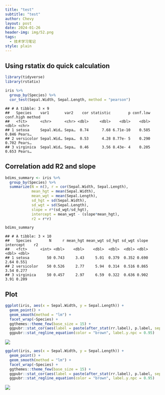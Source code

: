 ```yaml
---
title: "test"
subtitle: "test"
author: Chevy
layout: post
date: 2024-01-26
header-img: img/52.png
tags:
  - 技术学习笔记
style: plain
---
```


<section class="main-content">
<div id="using-rstatix-do-quick-calculation" class="section level2">
<h2>Using rstatix do quick calculation</h2>
<div class="sourceCode" id="cb1"><pre class="sourceCode r"><code class="sourceCode r"><span id="cb1-1"><a href="#cb1-1" tabindex="-1"></a><span class="fu">library</span>(tidyverse)</span>
<span id="cb1-2"><a href="#cb1-2" tabindex="-1"></a><span class="fu">library</span>(rstatix)</span>
<span id="cb1-3"><a href="#cb1-3" tabindex="-1"></a></span>
<span id="cb1-4"><a href="#cb1-4" tabindex="-1"></a>iris <span class="sc">%&gt;%</span></span>
<span id="cb1-5"><a href="#cb1-5" tabindex="-1"></a>  <span class="fu">group_by</span>(Species) <span class="sc">%&gt;%</span></span>
<span id="cb1-6"><a href="#cb1-6" tabindex="-1"></a>  <span class="fu">cor_test</span>(Sepal.Width, Sepal.Length, <span class="at">method =</span> <span class="st">&quot;pearson&quot;</span>)</span></code></pre></div>
<pre><code>## # A tibble: 3 × 9
##   Species    var1       var2    cor statistic        p conf.low conf.high method
##   &lt;fct&gt;      &lt;chr&gt;      &lt;chr&gt; &lt;dbl&gt;     &lt;dbl&gt;    &lt;dbl&gt;    &lt;dbl&gt;     &lt;dbl&gt; &lt;chr&gt; 
## 1 setosa     Sepal.Wid… Sepa…  0.74      7.68 6.71e-10    0.585     0.846 Pears…
## 2 versicolor Sepal.Wid… Sepa…  0.53      4.28 8.77e- 5    0.290     0.702 Pears…
## 3 virginica  Sepal.Wid… Sepa…  0.46      3.56 8.43e- 4    0.205     0.653 Pears…</code></pre>
</div>
<div id="correlation-add-r2-and-slope" class="section level2">
<h2>Correlation add R2 and slope</h2>
<div class="sourceCode" id="cb3"><pre class="sourceCode r"><code class="sourceCode r"><span id="cb3-1"><a href="#cb3-1" tabindex="-1"></a>bdims_summary <span class="ot">&lt;-</span> iris <span class="sc">%&gt;%</span></span>
<span id="cb3-2"><a href="#cb3-2" tabindex="-1"></a>  <span class="fu">group_by</span>(Species) <span class="sc">%&gt;%</span></span>
<span id="cb3-3"><a href="#cb3-3" tabindex="-1"></a>  <span class="fu">summarize</span>(<span class="at">N =</span> <span class="fu">n</span>(), <span class="at">r =</span> <span class="fu">cor</span>(Sepal.Width, Sepal.Length),</span>
<span id="cb3-4"><a href="#cb3-4" tabindex="-1"></a>            <span class="at">mean_hgt =</span> <span class="fu">mean</span>(Sepal.Width), </span>
<span id="cb3-5"><a href="#cb3-5" tabindex="-1"></a>            <span class="at">mean_wgt =</span> <span class="fu">mean</span>(Sepal.Length),</span>
<span id="cb3-6"><a href="#cb3-6" tabindex="-1"></a>            <span class="at">sd_hgt =</span> <span class="fu">sd</span>(Sepal.Width), </span>
<span id="cb3-7"><a href="#cb3-7" tabindex="-1"></a>            <span class="at">sd_wgt =</span> <span class="fu">sd</span>(Sepal.Length),</span>
<span id="cb3-8"><a href="#cb3-8" tabindex="-1"></a>            <span class="at">slope =</span> r<span class="sc">*</span>(sd_wgt<span class="sc">/</span>sd_hgt),</span>
<span id="cb3-9"><a href="#cb3-9" tabindex="-1"></a>            <span class="at">intercept =</span> mean_wgt <span class="sc">-</span> (slope<span class="sc">*</span>mean_hgt),</span>
<span id="cb3-10"><a href="#cb3-10" tabindex="-1"></a>            <span class="at">r2 =</span> r<span class="sc">*</span>r)</span>
<span id="cb3-11"><a href="#cb3-11" tabindex="-1"></a></span>
<span id="cb3-12"><a href="#cb3-12" tabindex="-1"></a>bdims_summary</span></code></pre></div>
<pre><code>## # A tibble: 3 × 10
##   Species        N     r mean_hgt mean_wgt sd_hgt sd_wgt slope intercept    r2
##   &lt;fct&gt;      &lt;int&gt; &lt;dbl&gt;    &lt;dbl&gt;    &lt;dbl&gt;  &lt;dbl&gt;  &lt;dbl&gt; &lt;dbl&gt;     &lt;dbl&gt; &lt;dbl&gt;
## 1 setosa        50 0.743     3.43     5.01  0.379  0.352 0.690      2.64 0.551
## 2 versicolor    50 0.526     2.77     5.94  0.314  0.516 0.865      3.54 0.277
## 3 virginica     50 0.457     2.97     6.59  0.322  0.636 0.902      3.91 0.209</code></pre>
</div>
<div id="plot" class="section level2">
<h2>Plot</h2>
<div class="sourceCode" id="cb5"><pre class="sourceCode r"><code class="sourceCode r"><span id="cb5-1"><a href="#cb5-1" tabindex="-1"></a><span class="fu">ggplot</span>(iris, <span class="fu">aes</span>(<span class="at">x =</span> Sepal.Width, <span class="at">y =</span> Sepal.Length)) <span class="sc">+</span></span>
<span id="cb5-2"><a href="#cb5-2" tabindex="-1"></a>  <span class="fu">geom_point</span>() <span class="sc">+</span></span>
<span id="cb5-3"><a href="#cb5-3" tabindex="-1"></a>  <span class="fu">geom_smooth</span>(<span class="at">method =</span> <span class="st">&quot;lm&quot;</span>) <span class="sc">+</span></span>
<span id="cb5-4"><a href="#cb5-4" tabindex="-1"></a>  <span class="fu">facet_wrap</span>(<span class="sc">~</span>Species) <span class="sc">+</span> </span>
<span id="cb5-5"><a href="#cb5-5" tabindex="-1"></a>  ggthemes<span class="sc">::</span><span class="fu">theme_few</span>(<span class="at">base_size =</span> <span class="dv">15</span>) <span class="sc">+</span></span>
<span id="cb5-6"><a href="#cb5-6" tabindex="-1"></a>  ggpubr<span class="sc">::</span><span class="fu">stat_cor</span>(<span class="fu">aes</span>(<span class="at">label =</span> <span class="fu">paste</span>(<span class="fu">after_stat</span>(rr.label), p.label, <span class="at">sep =</span> <span class="st">&quot;~ `,`~&quot;</span>)), <span class="at">color =</span> <span class="st">&quot;brown&quot;</span>, <span class="at">label.y.npc =</span> <span class="dv">1</span>) <span class="sc">+</span></span>
<span id="cb5-7"><a href="#cb5-7" tabindex="-1"></a>  ggpubr<span class="sc">::</span><span class="fu">stat_regline_equation</span>(<span class="at">color =</span> <span class="st">&quot;brown&quot;</span>, <span class="at">label.y.npc =</span> <span class="fl">0.95</span>) </span></code></pre></div>
<p><img src="D:\Github_repo\ChevyXu.github.io\img\2024-01-25\ggplot-1.png" /><!-- --></p>
<div class="sourceCode" id="cb6"><pre class="sourceCode r"><code class="sourceCode r"><span id="cb6-1"><a href="#cb6-1" tabindex="-1"></a><span class="fu">ggplot</span>(iris, <span class="fu">aes</span>(<span class="at">x =</span> Sepal.Width, <span class="at">y =</span> Sepal.Length)) <span class="sc">+</span></span>
<span id="cb6-2"><a href="#cb6-2" tabindex="-1"></a>  <span class="fu">geom_point</span>() <span class="sc">+</span></span>
<span id="cb6-3"><a href="#cb6-3" tabindex="-1"></a>  <span class="fu">geom_smooth</span>(<span class="at">method =</span> <span class="st">&quot;lm&quot;</span>) <span class="sc">+</span></span>
<span id="cb6-4"><a href="#cb6-4" tabindex="-1"></a>  <span class="fu">facet_wrap</span>(<span class="sc">~</span>Species) <span class="sc">+</span> </span>
<span id="cb6-5"><a href="#cb6-5" tabindex="-1"></a>  ggthemes<span class="sc">::</span><span class="fu">theme_few</span>(<span class="at">base_size =</span> <span class="dv">15</span>) <span class="sc">+</span></span>
<span id="cb6-6"><a href="#cb6-6" tabindex="-1"></a>  ggpubr<span class="sc">::</span><span class="fu">stat_cor</span>(<span class="fu">aes</span>(<span class="at">label =</span> <span class="fu">paste</span>(<span class="fu">after_stat</span>(rr.label), p.label, <span class="at">sep =</span> <span class="st">&quot;~ `,`~&quot;</span>)), <span class="at">color =</span> <span class="st">&quot;brown&quot;</span>, <span class="at">label.y.npc =</span> <span class="dv">1</span>) <span class="sc">+</span></span>
<span id="cb6-7"><a href="#cb6-7" tabindex="-1"></a>  ggpubr<span class="sc">::</span><span class="fu">stat_regline_equation</span>(<span class="at">color =</span> <span class="st">&quot;brown&quot;</span>, <span class="at">label.y.npc =</span> <span class="fl">0.95</span>) </span></code></pre></div>
<p><img src="D:\Github_repo\ChevyXu.github.io\img\2024-01-25\unnamed-chunk-1-1.png" /><!-- --></p>
</div>
</section>
